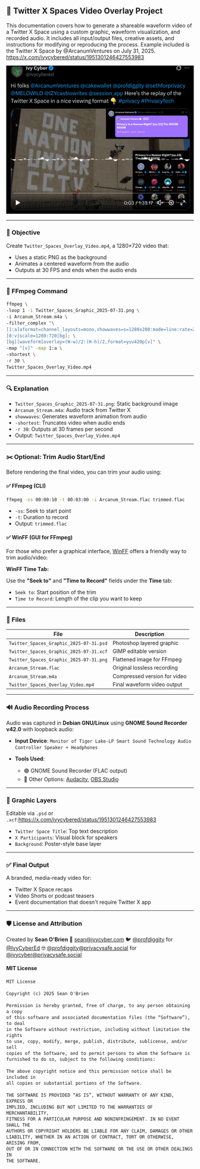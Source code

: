 ## 📼 Twitter X Spaces Video Overlay Project

This documentation covers how to generate a shareable waveform video of a Twitter X Space using a custom graphic, waveform visualization, and recorded audio. It includes all input/output files, creative assets, and instructions for modifying or reproducing the process. Example included is the Twitter X Space by @ArcanumVentures on July 31, 2025. https://x.com/ivycybered/status/1951301246427553983

![The final video product on Twitter X](screenshot.png)

---

### 🎯 Objective

Create `Twitter_Spaces_Overlay_Video.mp4`, a 1280×720 video that:

* Uses a static PNG as the background
* Animates a centered waveform from the audio
* Outputs at 30 FPS and ends when the audio ends

---

### 🧪 FFmpeg Command

```bash
ffmpeg \
-loop 1 -i Twitter_Spaces_Graphic_2025-07-31.png \
-i Arcanum_Stream.m4a \
-filter_complex "\
[1:a]aformat=channel_layouts=mono,showwaves=s=1280x200:mode=line:rate=25:colors=white[waveform]; \
[0:v]scale=1280:720[bg]; \
[bg][waveform]overlay=(W-w)/2:(H-h)/2,format=yuv420p[v]" \
-map "[v]" -map 1:a \
-shortest \
-r 30 \
Twitter_Spaces_Overlay_Video.mp4
```

---

### 🔍 Explanation

* `Twitter_Spaces_Graphic_2025-07-31.png`: Static background image
* `Arcanum_Stream.m4a`: Audio track from Twitter X
* `showwaves`: Generates waveform animation from audio
* `-shortest`: Truncates video when audio ends
* `-r 30`: Outputs at 30 frames per second
* Output: `Twitter_Spaces_Overlay_Video.mp4`

---

### ✂️ Optional: Trim Audio Start/End

Before rendering the final video, you can trim your audio using:

#### ✅ FFmpeg (CLI)

```bash
ffmpeg -ss 00:00:10 -t 00:03:00 -i Arcanum_Stream.flac trimmed.flac
```

* `-ss`: Seek to start point
* `-t`: Duration to record
* Output: `trimmed.flac`

#### ✅ WinFF (GUI for FFmpeg)

For those who prefer a graphical interface, [WinFF](https://github.com/WinFF/winff) offers a friendly way to trim audio/video:

**WinFF Time Tab:**

Use the **"Seek to"** and **"Time to Record"** fields under the **Time** tab:

* `Seek to`: Start position of the trim
* `Time to Record`: Length of the clip you want to keep

---

### 📁 Files

| File                                    | Description                  |
| --------------------------------------- | ---------------------------- |
| `Twitter_Spaces_Graphic_2025-07-31.psd` | Photoshop layered graphic    |
| `Twitter_Spaces_Graphic_2025-07-31.xcf` | GIMP editable version        |
| `Twitter_Spaces_Graphic_2025-07-31.png` | Flattened image for FFmpeg   |
| `Arcanum_Stream.flac`                   | Original lossless recording  |
| `Arcanum_Stream.m4a`                    | Compressed version for video |
| `Twitter_Spaces_Overlay_Video.mp4`      | Final waveform video output  |

---

### 🔊 Audio Recording Process

Audio was captured in **Debian GNU/Linux** using **GNOME Sound Recorder v42.0** with loopback audio:

* **Input Device**:
  `Monitor of Tiger Lake-LP Smart Sound Technology Audio Controller Speaker + Headphones`

* **Tools Used**:

  * 🟣 GNOME Sound Recorder (FLAC output)
  * 🧰 Other Options: [Audacity](https://audacityteam.org), [OBS Studio](https://obsproject.com)

---

### 🧱 Graphic Layers

Editable via `.psd` or `.xcf`:https://x.com/ivycybered/status/1951301246427553983

* `Twitter Space Title`: Top text description
* `X Participants`: Visual block for speakers
* `Background`: Poster-style base layer

---

### ✅ Final Output

A branded, media-ready video for:

* Twitter X Space recaps
* Video Shorts or podcast teasers
* Event documentation that doesn't require Twitter X app

---

### 🛡️ License and Attribution

Created by **Sean O'Brien**
📧 [sean@ivycyber.com](mailto:sean@ivycyber.com)
🐦 [@profdiggity](https://twitter.com/profdiggity) for [@IvyCyberEd](https://twitter.com/IvyCyberEd)
🤓 [@profdiggity@privacysafe.social](https://privacysafe.social/@profdiggity) for [@ivycyber@privacysafe.social](https://privacysafe.social/@ivycyber)

#### MIT License

```
MIT License

Copyright (c) 2025 Sean O'Brien

Permission is hereby granted, free of charge, to any person obtaining a copy
of this software and associated documentation files (the “Software”), to deal
in the Software without restriction, including without limitation the rights
to use, copy, modify, merge, publish, distribute, sublicense, and/or sell
copies of the Software, and to permit persons to whom the Software is
furnished to do so, subject to the following conditions:

The above copyright notice and this permission notice shall be included in
all copies or substantial portions of the Software.

THE SOFTWARE IS PROVIDED “AS IS”, WITHOUT WARRANTY OF ANY KIND, EXPRESS OR
IMPLIED, INCLUDING BUT NOT LIMITED TO THE WARRANTIES OF MERCHANTABILITY,
FITNESS FOR A PARTICULAR PURPOSE AND NONINFRINGEMENT. IN NO EVENT SHALL THE
AUTHORS OR COPYRIGHT HOLDERS BE LIABLE FOR ANY CLAIM, DAMAGES OR OTHER
LIABILITY, WHETHER IN AN ACTION OF CONTRACT, TORT OR OTHERWISE, ARISING FROM,
OUT OF OR IN CONNECTION WITH THE SOFTWARE OR THE USE OR OTHER DEALINGS IN
THE SOFTWARE.
```
